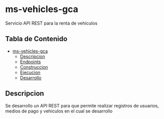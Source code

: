 # ms-vehicles-gca

Servicio API REST para la renta de vehiculos  

## Tabla de Contenido

- [ms-vehicles-gca](#ms-vehicles-gca)
  - [Descripcion](#descripcion)
  - [Endpoints](#endpoints)
  - [Construccion](#construccion)
  - [Ejecucion](#ejecucion)
  - [Desarrollo](#desarrollo)

## Descripcion
Se desarrollo un API REST para que permite realizar registros de usuarios, medios de pago y vehiculos
en el cual se desarrollo 
  


